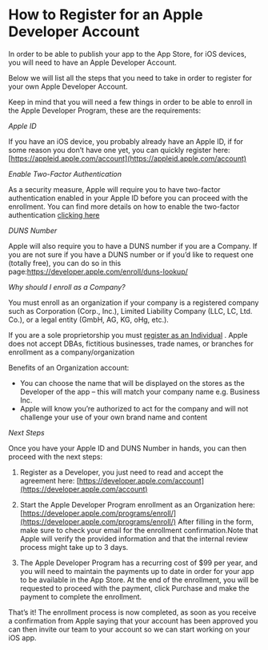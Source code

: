 # How to Register for an Apple Developer Account
In order to be able to publish your app to the App Store, for iOS devices, you will need to have an Apple Developer Account.

Below we will list all the steps that you need to take in order to register for your own Apple Developer Account.

Keep in mind that you will need a few things in order to be able to enroll in the Apple Developer Program, these are the requirements:

*Apple ID*

If you have an iOS device, you probably already have an Apple ID, if for some reason you don’t have one yet, you can quickly register here: [https://appleid.apple.com/account](https://appleid.apple.com/account) 

*Enable Two-Factor Authentication*

As a security measure, Apple will require you to have two-factor authentication enabled in your Apple ID before you can proceed with the enrollment. You can find more details on how to enable the two-factor authentication [clicking here](https://support.apple.com/en-sg/HT207198) 

*DUNS Number*

Apple will also require you to have a DUNS number if you are a Company. If you are not sure if you have a DUNS number or if you’d like to request one (totally free), you can do so in this page:https://developer.apple.com/enroll/duns-lookup/

*Why should I enroll as a Company?*

You must enroll as an organization if your company is a registered company such as Corporation (Corp., Inc.), Limited Liability Company (LLC, LC, Ltd. Co.), or a legal entity (GmbH, AG, KG, oHg, etc.).

If you are a sole proprietorship you must [register as an Individual](https://developer.apple.com/programs/enroll/) . Apple does not accept DBAs, fictitious businesses, trade names, or branches for enrollment as a company/organization

Benefits of an Organization account:
* You can choose the name that will be displayed on the stores as the Developer of the app – this will match your company name e.g. Business Inc.
* Apple will know you’re authorized to act for the company and will not challenge your use of your own brand name and content

*Next Steps*

Once you have your Apple ID and DUNS Number in hands, you can then proceed with the next steps:
1. Register as a Developer, you just need to read and accept the agreement here: [https://developer.apple.com/account](https://developer.apple.com/account) 

2. Start the Apple Developer Program enrollment as an Organization here: [https://developer.apple.com/programs/enroll/](https://developer.apple.com/programs/enroll/) After filling in the form, make sure to check your email for the enrollment confirmation.Note that Apple will verify the provided information and that the internal review process might take up to 3 days.

3. The Apple Developer Program has a recurring cost of $99 per year, and you will need to maintain the payments up to date in order for your app to be available in the App Store. At the end of the enrollment, you will be requested to proceed with the payment, click Purchase and make the payment to complete the enrollment.

That’s it! The enrollment process is now completed, as soon as you receive a confirmation from Apple saying that your account has been approved you can then invite our team to your account so we can start working on your iOS app.







